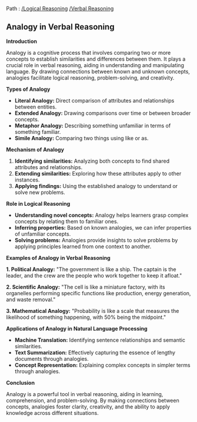 Path : [/Logical Reasoning](<..\..\index.md>) [/Verbal Reasoning](<..\index.md>)
## Analogy in Verbal Reasoning

**Introduction**

Analogy is a cognitive process that involves comparing two or more concepts to establish similarities and differences between them. It plays a crucial role in verbal reasoning, aiding in understanding and manipulating language. By drawing connections between known and unknown concepts, analogies facilitate logical reasoning, problem-solving, and creativity.


**Types of Analogy**

- **Literal Analogy:** Direct comparison of attributes and relationships between entities.
- **Extended Analogy:** Drawing comparisons over time or between broader concepts.
- **Metaphor Analogy:** Describing something unfamiliar in terms of something familiar.
- **Simile Analogy:** Comparing two things using like or as.


**Mechanism of Analogy**

1. **Identifying similarities:** Analyzing both concepts to find shared attributes and relationships.
2. **Extending similarities:** Exploring how these attributes apply to other instances.
3. **Applying findings:** Using the established analogy to understand or solve new problems.


**Role in Logical Reasoning**

- **Understanding novel concepts:** Analogy helps learners grasp complex concepts by relating them to familiar ones.
- **Inferring properties:** Based on known analogies, we can infer properties of unfamiliar concepts.
- **Solving problems:** Analogies provide insights to solve problems by applying principles learned from one context to another.


**Examples of Analogy in Verbal Reasoning**

**1. Political Analogy:** "The government is like a ship. The captain is the leader, and the crew are the people who work together to keep it afloat."

**2. Scientific Analogy:** "The cell is like a miniature factory, with its organelles performing specific functions like production, energy generation, and waste removal."

**3. Mathematical Analogy:** "Probability is like a scale that measures the likelihood of something happening, with 50% being the midpoint."


**Applications of Analogy in Natural Language Processing**

- **Machine Translation:** Identifying sentence relationships and semantic similarities.
- **Text Summarization:** Effectively capturing the essence of lengthy documents through analogies.
- **Concept Representation:** Explaining complex concepts in simpler terms through analogies.


**Conclusion**

Analogy is a powerful tool in verbal reasoning, aiding in learning, comprehension, and problem-solving. By making connections between concepts, analogies foster clarity, creativity, and the ability to apply knowledge across different situations.
